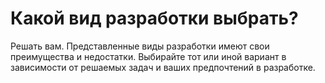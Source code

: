 # Какой вид разработки выбрать?

Решать вам. Представленные виды разработки имеют свои преимущества и недостатки. Выбирайте тот или иной вариант в зависимости от решаемых задач и ваших предпочтений в разработке.